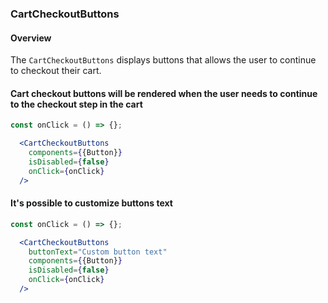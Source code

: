 ### CartCheckoutButtons

#### Overview
The `CartCheckoutButtons` displays buttons that allows the user to continue to checkout their cart.

#### Cart checkout buttons will be rendered when the user needs to continue to the checkout step in the cart
```jsx
const onClick = () => {};

  <CartCheckoutButtons
    components={{Button}}
    isDisabled={false}
    onClick={onClick}
  />
```

#### It's possible to customize buttons text
```jsx
const onClick = () => {};

  <CartCheckoutButtons
    buttonText="Custom button text"
    components={{Button}}
    isDisabled={false}
    onClick={onClick}
  />
```
